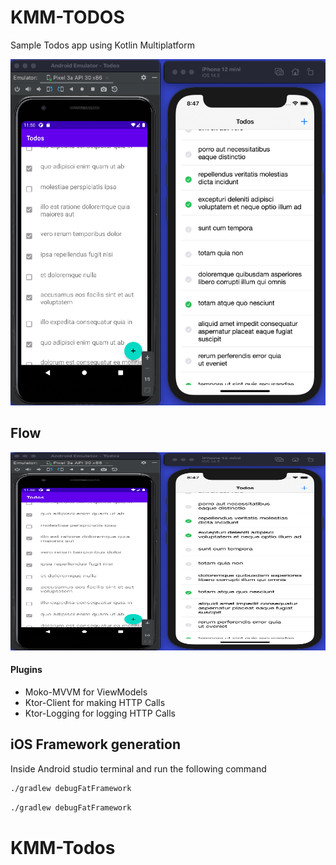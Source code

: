 # KMM-TODOS
Sample Todos app using Kotlin Multiplatform

[![Watch the video](./assets/demo-image.png)](./assets/demo-video.mov)

## Flow
<p align="center">
  <img src="./assets/demo-image.png" width="604" height="317" title="hover text">
</p>

#### Plugins
- Moko-MVVM for ViewModels
- Ktor-Client for making HTTP Calls
- Ktor-Logging for logging HTTP Calls

## iOS Framework generation

Inside Android studio terminal and run the following command

```sh
./gradlew debugFatFramework 
```
```sh
./gradlew debugFatFramework 
```
# KMM-Todos